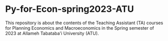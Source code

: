 # Py-for-Econ-spring2023-ATU
This repository is about the contents of the Teaching Assistant (TA) courses for Planning Economics and Macroeconomics in the Spring semester of 2023 at Allameh Tabataba'i University (ATU).
